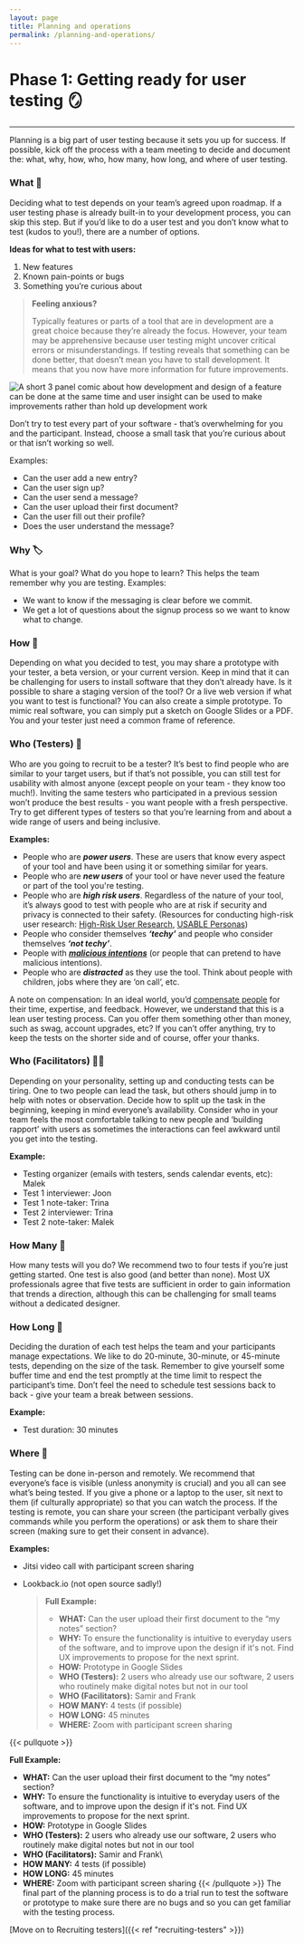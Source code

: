 ```yaml
---
layout: page
title: Planning and operations
permalink: /planning-and-operations/
---
```


# Phase 1: Getting ready for user testing 🪞

---

Planning is a big part of user testing because it sets you up for success. If possible, kick off the process with a team meeting to decide and document the: what, why, how, who, how many, how long, and where of user testing.  

### What 🔎
Deciding what to test depends on your team’s agreed upon roadmap. If a user testing phase is already built-in to your development process, you can skip this step. But if you’d like to do a user test and you don’t know what to test (kudos to you!), there are a number of options. 


**Ideas for what to test with users:**
1. New features 
2. Known pain-points or bugs
3. Something you’re curious about

> **Feeling anxious?**
> 
> Typically features or parts of a tool that are in development are a great choice because they’re already the focus. However, your team may be apprehensive because user testing might uncover critical errors or misunderstandings. If testing reveals that something can be done better, that doesn’t mean you have to stall development. It means that you now have more information for future improvements.

![A short 3 panel comic about how development and design of a feature can be done at the same time and user insight can be used to make improvements rather than hold up development work ](https://raw.githubusercontent.com/simplysecure/devs-guide-to/main/static/design-dev-comic.png "A short comic about how development and design of a feature can happen")

Don’t try to test every part of your software - that’s overwhelming for you and the participant. Instead, choose a small task that you’re curious about or that isn’t working so well. 

Examples:
- Can the user add a new entry?
- Can the user sign up?
- Can the user send a message?
- Can the user upload their first document?
- Can the user fill out their profile?
- Does the user understand the message?

### Why 🏷️
What is your goal? What do you hope to learn? This helps the team remember why you are testing. 
Examples:
- We want to know if the messaging is clear before we commit. 
- We get a lot of questions about the signup process so we want to know what to change.

### How 🤖
Depending on what you decided to test, you may share a prototype with your tester, a beta version, or your current version. Keep in mind that it can be challenging for users to install software that they don’t already have. Is it possible to share a staging version of the tool? Or a live web version if what you want to test is functional? You can also create a simple prototype. To mimic real software, you can simply put a sketch on Google Slides or a PDF. You and your tester just need a common frame of reference.
 
### Who (Testers) 👋
Who are you going to recruit to be a tester? It’s best to find people who are similar to your target users, but if that’s not possible, you can still test for usability with almost anyone (except people on your team - they know too much!). Inviting the same testers who participated in a previous session won’t produce the best results - you want people with a fresh perspective. Try to get different types of testers so that you’re learning from and about a wide range of users and being inclusive. 

**Examples:**

- People who are ***power users***. These are users that know every aspect of your tool and have been using it or something similar for years.
- People who are ***new users*** of your tool or have never used the feature or part of the tool you're testing.
- People who are ***high risk users***. Regardless of the nature of your tool, it’s always good to test with people who are at risk if security and privacy is connected to their safety. (Resources for conducting high-risk user research: [High-Risk User Research](https://simplysecure.org/blog/design-spot-high-risk-research/), [USABLE Personas](https://usable.tools/personas/))
- People who consider themselves ***‘techy’*** and people who consider themselves ***‘not techy’***.
- People with ***[malicious intentions](https://simplysecure.org/designunderpressure/#stress-cases)*** (or people that can pretend to have malicious intentions).
- People who are ***distracted*** as they use the tool. Think about people with children, jobs where they are ‘on call’, etc.

A note on compensation: In an ideal world, you’d [compensate people](https://medium.com/mixed-methods/guidelines-for-paying-ux-research-participants-f6eca2dc9cc3) for their time, expertise, and feedback. However, we understand that this is a lean user testing process. Can you offer them something other than money, such as swag, account upgrades, etc? If you can’t offer anything, try to keep the tests on the shorter side and of course, offer your thanks.

### Who (Facilitators) 🧑‍✈️
Depending on your personality, setting up and conducting tests can be tiring. One to two people can lead the task, but others should jump in to help with notes or observation. Decide how to split up the task in the beginning, keeping in mind everyone’s availability. Consider who in your team feels the most comfortable talking to new people and ‘building rapport’ with users as sometimes the interactions can feel awkward until you get into the testing.

**Example:**

- Testing organizer (emails with testers, sends calendar events, etc): Malek
- Test 1 interviewer: Joon
- Test 1 note-taker: Trina
- Test 2 interviewer: Trina
- Test 2 note-taker: Malek

### How Many 🧺
How many tests will you do? We recommend two to four tests if you’re just getting started. One test is also good (and better than none). Most UX professionals agree that five tests are sufficient in order to gain information that trends a direction, although this can be challenging for small teams without a dedicated designer.

### How Long 🧵
Deciding the duration of each test helps the team and your participants manage expectations. We like to do 20-minute, 30-minute, or 45-minute tests, depending on the size of the task. Remember to give yourself some buffer time and end the test promptly at the time limit to respect the participant’s time. Don’t feel the need to schedule test sessions back to back - give your team a break between sessions.

**Example:**

- Test duration: 30 minutes

### Where 🏢
Testing can be done in-person and remotely. We recommend that everyone’s face is visible (unless anonymity is crucial) and you all can see what’s being tested. If you give a phone or a laptop to the user, sit next to them (if culturally appropriate) so that you can watch the process. If the testing is remote, you can share your screen (the participant verbally gives commands while you perform the operations) or ask them to share their screen (making sure to get their consent in advance).

**Examples:**

- Jitsi video call with participant screen sharing
- Lookback.io (not open source sadly!)

    > **Full Example:**
    > - **WHAT:** Can the user upload their first document to the “my notes” section?
    > - **WHY:** To ensure the functionality is intuitive to everyday users of the software, and to improve upon the design if it's not. Find UX improvements to propose for the next sprint.
    > - **HOW:** Prototype in Google Slides
    > - **WHO (Testers):** 2 users who already use our software, 2 users who routinely make digital notes but not in our tool
    > - **WHO (Facilitators):** Samir and Frank
    > - **HOW MANY:** 4 tests (if possible)
    > - **HOW LONG:** 45 minutes
    > - **WHERE:** Zoom with participant screen sharing 
   
  
{{< pullquote >}}

**Full Example:**   
- **WHAT:** Can the user upload their first document to the “my notes” section?
- **WHY:** To ensure the functionality is intuitive to everyday users of the software, and to improve upon the design if it's not. Find UX improvements to propose for the next sprint.
- **HOW:** Prototype in Google Slides
- **WHO (Testers):** 2 users who already use our software, 2 users who routinely make digital notes but not in our tool
- **WHO (Facilitators):** Samir and Frank\
- **HOW MANY:** 4 tests (if possible)
- **HOW LONG:** 45 minutes
- **WHERE:** Zoom with participant screen sharing 
 {{< /pullquote >}}
The final part of the planning process is to do a trial run to test the software or prototype to make sure there are no bugs and so you can get familiar with the testing process.

[Move on to Recruiting testers]({{< ref "recruiting-testers" >}})
